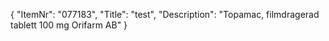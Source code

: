 {
  "ItemNr": "077183",
  "Title": "test",
  "Description": "Topamac, filmdragerad tablett 100 mg Orifarm AB"
}